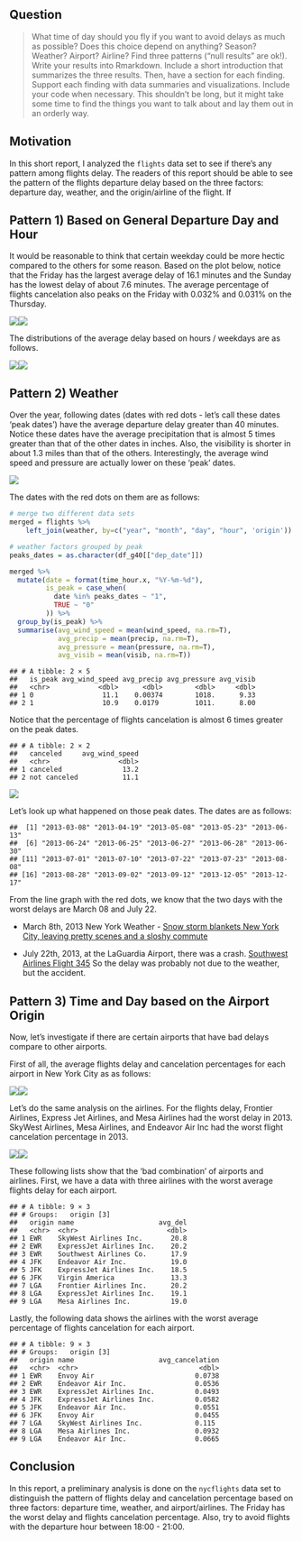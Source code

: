 ## Question

> What time of day should you fly if you want to avoid delays as much as
> possible? Does this choice depend on anything? Season? Weather?
> Airport? Airline? Find three patterns (“null results” are ok!). Write
> your results into Rmarkdown. Include a short introduction that
> summarizes the three results. Then, have a section for each finding.
> Support each finding with data summaries and visualizations. Include
> your code when necessary. This shouldn’t be long, but it might take
> some time to find the things you want to talk about and lay them out
> in an orderly way.

## Motivation

In this short report, I analyzed the `flights` data set to see if
there’s any pattern among flights delay. The readers of this report
should be able to see the pattern of the flights departure delay based
on the three factors: departure day, weather, and the origin/airline of
the flight. If

## Pattern 1) Based on General Departure Day and Hour

It would be reasonable to think that certain weekday could be more
hectic compared to the others for some reason. Based on the plot below,
notice that the Friday has the largest average delay of 16.1 minutes and
the Sunday has the lowest delay of about 7.6 minutes. The average
percentage of flights cancelation also peaks on the Friday with 0.032%
and 0.031% on the Thursday.

![](433-hw2_files/figure-markdown_github/unnamed-chunk-3-1.png)![](433-hw2_files/figure-markdown_github/unnamed-chunk-3-2.png)

The distributions of the average delay based on hours / weekdays are as
follows.

![](433-hw2_files/figure-markdown_github/unnamed-chunk-4-1.png)![](433-hw2_files/figure-markdown_github/unnamed-chunk-4-2.png)

## Pattern 2) Weather

Over the year, following dates (dates with red dots - let’s call these
dates ‘peak dates’) have the average departure delay greater than 40
minutes. Notice these dates have the average precipitation that is
almost 5 times greater than that of the other dates in inches. Also, the
visibility is shorter in about 1.3 miles than that of the others.
Interestingly, the average wind speed and pressure are actually lower on
these ‘peak’ dates.

![](433-hw2_files/figure-markdown_github/unnamed-chunk-5-1.png)

The dates with the red dots on them are as follows:

``` r
# merge two different data sets
merged = flights %>%
    left_join(weather, by=c("year", "month", "day", "hour", 'origin'))
```

``` r
# weather factors grouped by peak
peaks_dates = as.character(df_g40[["dep_date"]])

merged %>% 
  mutate(date = format(time_hour.x, "%Y-%m-%d"),
         is_peak = case_when(
           date %in% peaks_dates ~ "1",
           TRUE ~ "0"
         )) %>%
  group_by(is_peak) %>%
  summarise(avg_wind_speed = mean(wind_speed, na.rm=T),
            avg_precip = mean(precip, na.rm=T),
            avg_pressure = mean(pressure, na.rm=T),
            avg_visib = mean(visib, na.rm=T))
```

    ## # A tibble: 2 × 5
    ##   is_peak avg_wind_speed avg_precip avg_pressure avg_visib
    ##   <chr>            <dbl>      <dbl>        <dbl>     <dbl>
    ## 1 0                 11.1    0.00374        1018.      9.33
    ## 2 1                 10.9    0.0179         1011.      8.00

Notice that the percentage of flights cancelation is almost 6 times
greater on the peak dates.

    ## # A tibble: 2 × 2
    ##   canceled     avg_wind_speed
    ##   <chr>                 <dbl>
    ## 1 canceled               13.2
    ## 2 not canceled           11.1

![](433-hw2_files/figure-markdown_github/unnamed-chunk-8-1.png)

Let’s look up what happened on those peak dates. The dates are as
follows:

    ##  [1] "2013-03-08" "2013-04-19" "2013-05-08" "2013-05-23" "2013-06-13"
    ##  [6] "2013-06-24" "2013-06-25" "2013-06-27" "2013-06-28" "2013-06-30"
    ## [11] "2013-07-01" "2013-07-10" "2013-07-22" "2013-07-23" "2013-08-08"
    ## [16] "2013-08-28" "2013-09-02" "2013-09-12" "2013-12-05" "2013-12-17"

From the line graph with the red dots, we know that the two days with
the worst delays are March 08 and July 22.

-   March 8th, 2013 New York Weather - [Snow storm blankets New York
    City, leaving pretty scenes and a sloshy
    commute](https://www.nbcnews.com/news/photo/snow-storm-blankets-new-york-city-leaving-pretty-scenes-sloshy-flna1c8776255)

-   July 22th, 2013, at the LaGuardia Airport, there was a crash.
    [Southwest Airlines Flight
    345](https://en.wikipedia.org/wiki/Southwest_Airlines_Flight_345#:~:text=On%20July%2022%2C%202013%2C%20the,a%20result%20of%20the%20accident.&text=IATA%20flight%20No.&text=ICAO%20flight%20No.)
    So the delay was probably not due to the weather, but the accident.

## Pattern 3) Time and Day based on the Airport Origin

Now, let’s investigate if there are certain airports that have bad
delays compare to other airports.

First of all, the average flights delay and cancelation percentages for
each airport in New York City as as follows:

![](433-hw2_files/figure-markdown_github/unnamed-chunk-10-1.png)![](433-hw2_files/figure-markdown_github/unnamed-chunk-10-2.png)

Let’s do the same analysis on the airlines. For the flights delay,
Frontier Airlines, Express Jet Airlines, and Mesa Airlines had the worst
delay in 2013. SkyWest Airlines, Mesa Airlines, and Endeavor Air Inc had
the worst flight cancelation percentage in 2013.

![](433-hw2_files/figure-markdown_github/unnamed-chunk-11-1.png)![](433-hw2_files/figure-markdown_github/unnamed-chunk-11-2.png)

These following lists show that the ‘bad combination’ of airports and
airlines. First, we have a data with three airlines with the worst
average flights delay for each airport.

    ## # A tibble: 9 × 3
    ## # Groups:   origin [3]
    ##   origin name                     avg_del
    ##   <chr>  <chr>                      <dbl>
    ## 1 EWR    SkyWest Airlines Inc.       20.8
    ## 2 EWR    ExpressJet Airlines Inc.    20.2
    ## 3 EWR    Southwest Airlines Co.      17.9
    ## 4 JFK    Endeavor Air Inc.           19.0
    ## 5 JFK    ExpressJet Airlines Inc.    18.5
    ## 6 JFK    Virgin America              13.3
    ## 7 LGA    Frontier Airlines Inc.      20.2
    ## 8 LGA    ExpressJet Airlines Inc.    19.1
    ## 9 LGA    Mesa Airlines Inc.          19.0

Lastly, the following data shows the airlines with the worst average
percentage of flights cancelation for each airport.

    ## # A tibble: 9 × 3
    ## # Groups:   origin [3]
    ##   origin name                     avg_cancelation
    ##   <chr>  <chr>                              <dbl>
    ## 1 EWR    Envoy Air                         0.0738
    ## 2 EWR    Endeavor Air Inc.                 0.0536
    ## 3 EWR    ExpressJet Airlines Inc.          0.0493
    ## 4 JFK    ExpressJet Airlines Inc.          0.0582
    ## 5 JFK    Endeavor Air Inc.                 0.0551
    ## 6 JFK    Envoy Air                         0.0455
    ## 7 LGA    SkyWest Airlines Inc.             0.115 
    ## 8 LGA    Mesa Airlines Inc.                0.0932
    ## 9 LGA    Endeavor Air Inc.                 0.0665

## Conclusion

In this report, a preliminary analysis is done on the `nycflights` data
set to distinguish the pattern of flights delay and cancelation
percentage based on three factors: departure time, weather, and
airport/airlines. The Friday has the worst delay and flights cancelation
percentage. Also, try to avoid flights with the departure hour between
18:00 - 21:00.
